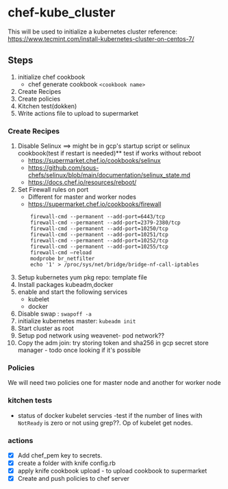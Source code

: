 # chef-kube_cluster
This will be used to initialize a kubernetes cluster
reference: https://www.tecmint.com/install-kubernetes-cluster-on-centos-7/

## Steps
1. initialize chef cookbook
    - chef generate cookbook `<cookbook name>`
2. Create Recipes
3. Create policies
4. Kitchen test(dokken)
5. Write actions file to upload to supermarket

### Create Recipes
1. Disable Selinux ==> might be in gcp's startup script or selinux cookbook(test if restart is needed)** test if works without reboot
    - https://supermarket.chef.io/cookbooks/selinux
    - https://github.com/sous-chefs/selinux/blob/main/documentation/selinux_state.md
    - https://docs.chef.io/resources/reboot/
2. Set Firewall rules on port
    - Different for master and worker nodes
    - https://supermarket.chef.io/cookbooks/firewall
    ```
        firewall-cmd --permanent --add-port=6443/tcp
        firewall-cmd --permanent --add-port=2379-2380/tcp
        firewall-cmd --permanent --add-port=10250/tcp
        firewall-cmd --permanent --add-port=10251/tcp
        firewall-cmd --permanent --add-port=10252/tcp
        firewall-cmd --permanent --add-port=10255/tcp
        firewall-cmd –reload
        modprobe br_netfilter
        echo '1' > /proc/sys/net/bridge/bridge-nf-call-iptables
    ```
3. Setup kubernetes yum pkg repo: template file
4. Install packages kubeadm,docker
5. enable and start the following services
    - kubelet
    - docker
6. Disable swap : `swapoff -a`
7. initialize kubernetes master: `kubeadm init`
8. Start cluster as root
9. Setup pod network using weavenet- pod network??
8. Copy the adm join: try storing token and sha256 in gcp secret store manager - todo once looking if it's possible

### Policies
We will need two policies one for master node and another for worker node

### kitchen tests
- status of docker kubelet servcies
-test if the number of lines with `NotReady` is zero or not using grep??. Op of kubelet get nodes.  

### actions
- [x] Add chef_pem key to secrets.
- [x] create a folder with knife config.rb
- [x] apply knife cookbook upload - to upload cookbook to supermarket
- [x] Create and push policies to chef server
